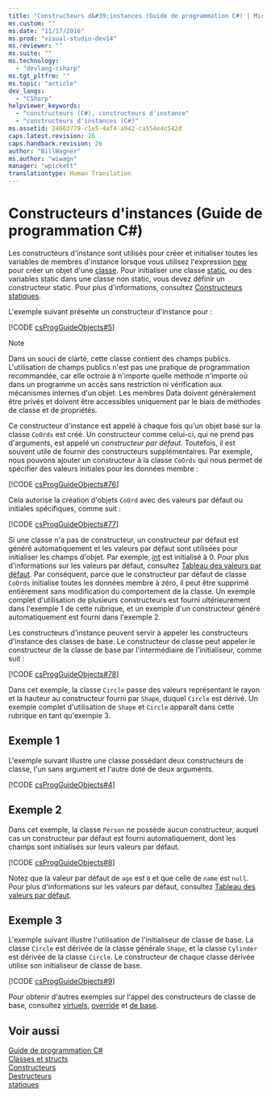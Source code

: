 ```yaml
---
title: "Constructeurs d&#39;instances (Guide de programmation C#) | Microsoft Docs"
ms.custom: ""
ms.date: "11/17/2016"
ms.prod: "visual-studio-dev14"
ms.reviewer: ""
ms.suite: ""
ms.technology: 
  - "devlang-csharp"
ms.tgt_pltfrm: ""
ms.topic: "article"
dev_langs: 
  - "CSharp"
helpviewer_keywords: 
  - "constructeurs (C#), constructeurs d'instance"
  - "constructeurs d'instances (C#)"
ms.assetid: 24663779-c1e5-4af4-a942-ca554e4c542d
caps.latest.revision: 26
caps.handback.revision: 26
author: "BillWagner"
ms.author: "wiwagn"
manager: "wpickett"
translationtype: Human Translation
---
```

# Constructeurs d&#39;instances (Guide de programmation C#)
Les constructeurs d'instance sont utilisés pour créer et initialiser toutes les variables de membres d'instance lorsque vous utilisez l'expression [new](../../../csharp/language-reference/keywords/new.md) pour créer un objet d'une [classe](../../../csharp/language-reference/keywords/class.md).  Pour initialiser une classe [static](../../../csharp/language-reference/keywords/static.md), ou des variables static dans une classe non static, vous devez définir un constructeur static.  Pour plus d'informations, consultez [Constructeurs statiques](../../../csharp/programming-guide/classes-and-structs/static-constructors.md).  
  
 L'exemple suivant présente un constructeur d'instance pour :  
  
 [!CODE [csProgGuideObjects#5](../CodeSnippet/VS_Snippets_VBCSharp/csProgGuideObjects#5)]  
  
> [!NOTE]
>  Dans un souci de clarté, cette classe contient des champs publics.  L'utilisation de champs publics n'est pas une pratique de programmation recommandée, car elle octroie à n'importe quelle méthode n'importe où dans un programme un accès sans restriction ni vérification aux mécanismes internes d'un objet.  Les membres Data doivent généralement être privés et doivent être accessibles uniquement par le biais de méthodes de classe et de propriétés.  
  
 Ce constructeur d'instance est appelé à chaque fois qu'un objet basé sur la classe `CoOrds` est créé.  Un constructeur comme celui\-ci, qui ne prend pas d'arguments, est appelé un *constructeur par défaut*.  Toutefois, il est souvent utile de fournir des constructeurs supplémentaires.  Par exemple, nous pouvons ajouter un constructeur à la classe `CoOrds` qui nous permet de spécifier des valeurs initiales pour les données membre :  
  
 [!CODE [csProgGuideObjects#76](../CodeSnippet/VS_Snippets_VBCSharp/csProgGuideObjects#76)]  
  
 Cela autorise la création d'objets `CoOrd` avec des valeurs par défaut ou initiales spécifiques, comme suit :  
  
 [!CODE [csProgGuideObjects#77](../CodeSnippet/VS_Snippets_VBCSharp/csProgGuideObjects#77)]  
  
 Si une classe n'a pas de constructeur, un constructeur par défaut est généré automatiquement et les valeurs par défaut sont utilisées pour initialiser les champs d'objet.  Par exemple, [int](../../../csharp/language-reference/keywords/int.md) est initialisé à 0.  Pour plus d'informations sur les valeurs par défaut, consultez [Tableau des valeurs par défaut](../../../csharp/language-reference/keywords/default-values-table.md).  Par conséquent, parce que le constructeur par défaut de classe `CoOrds` initialise toutes les données membre à zéro, il peut être supprimé entièrement sans modification du comportement de la classe.  Un exemple complet d'utilisation de plusieurs constructeurs est fourni ultérieurement dans l'exemple 1 de cette rubrique, et un exemple d'un constructeur généré automatiquement est fourni dans l'exemple 2.  
  
 Les constructeurs d'instance peuvent servir à appeler les constructeurs d'instance des classes de base.  Le constructeur de classe peut appeler le constructeur de la classe de base par l'intermédiaire de l'initialiseur, comme suit :  
  
 [!CODE [csProgGuideObjects#78](../CodeSnippet/VS_Snippets_VBCSharp/csProgGuideObjects#78)]  
  
 Dans cet exemple, la classe `Circle` passe des valeurs représentant le rayon et la hauteur au constructeur fourni par `Shape`, duquel `Circle` est dérivé.  Un exemple complet d'utilisation de `Shape` et `Circle` apparaît dans cette rubrique en tant qu'exemple 3.  
  
## Exemple 1  
 L'exemple suivant illustre une classe possédant deux constructeurs de classe, l'un sans argument et l'autre doté de deux arguments.  
  
 [!CODE [csProgGuideObjects#4](../CodeSnippet/VS_Snippets_VBCSharp/csProgGuideObjects#4)]  
  
## Exemple 2  
 Dans cet exemple, la classe `Person` ne possède aucun constructeur, auquel cas un constructeur par défaut est fourni automatiquement, dont les champs sont initialisés sur leurs valeurs par défaut.  
  
 [!CODE [csProgGuideObjects#8](../CodeSnippet/VS_Snippets_VBCSharp/csProgGuideObjects#8)]  
  
 Notez que la valeur par défaut de `age` est `0` et que celle de `name` est `null`.  Pour plus d'informations sur les valeurs par défaut, consultez [Tableau des valeurs par défaut](../../../csharp/language-reference/keywords/default-values-table.md).  
  
## Exemple 3  
 L'exemple suivant illustre l'utilisation de l'initialiseur de classe de base.  La classe `Circle` est dérivée de la classe générale `Shape`, et la classe `Cylinder` est dérivée de la classe `Circle`.  Le constructeur de chaque classe dérivée utilise son initialiseur de classe de base.  
  
 [!CODE [csProgGuideObjects#9](../CodeSnippet/VS_Snippets_VBCSharp/csProgGuideObjects#9)]  
  
 Pour obtenir d'autres exemples sur l'appel des constructeurs de classe de base, consultez [virtuels](../../../csharp/language-reference/keywords/virtual.md), [override](../../../csharp/language-reference/keywords/override.md) et [de base](../../../csharp/language-reference/keywords/base.md).  
  
## Voir aussi  
 [Guide de programmation C\#](../../../csharp/programming-guide/index.md)   
 [Classes et structs](../../../csharp/programming-guide/classes-and-structs/index.md)   
 [Constructeurs](../../../csharp/programming-guide/classes-and-structs/constructors.md)   
 [Destructeurs](../../../csharp/programming-guide/classes-and-structs/destructors.md)   
 [statiques](../../../csharp/language-reference/keywords/static.md)